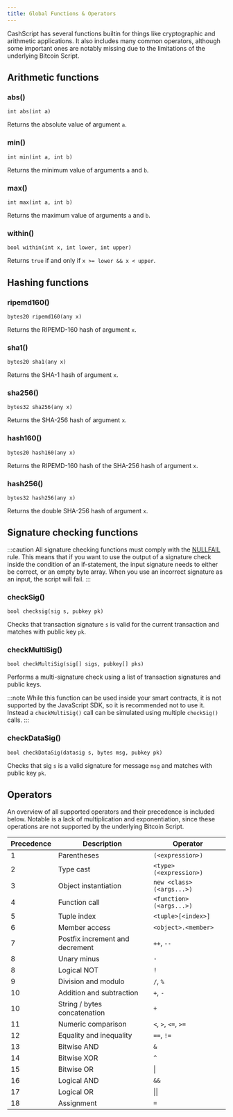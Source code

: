 ```yaml
---
title: Global Functions & Operators
---
```


CashScript has several functions builtin for things like cryptographic and arithmetic applications. It also includes many common operators, although some important ones are notably missing due to the limitations of the underlying Bitcoin Script.

## Arithmetic functions
### abs()
```solidity
int abs(int a)
```

Returns the absolute value of argument `a`.

### min()
```solidity
int min(int a, int b)
```

Returns the minimum value of arguments `a` and `b`.

### max()
```solidity
int max(int a, int b)
```

Returns the maximum value of arguments `a` and `b`.

### within()
```solidity
bool within(int x, int lower, int upper)
```

Returns `true` if and only if `x >= lower && x < upper`.

## Hashing functions
### ripemd160()
```solidity
bytes20 ripemd160(any x)
```

Returns the RIPEMD-160 hash of argument `x`.

### sha1()
```solidity
bytes20 sha1(any x)
```

Returns the SHA-1 hash of argument `x`.

### sha256()
```solidity
bytes32 sha256(any x)
```

Returns the SHA-256 hash of argument `x`.

### hash160()
```solidity
bytes20 hash160(any x)
```

Returns the RIPEMD-160 hash of the SHA-256 hash of argument `x`.

### hash256()
```solidity
bytes32 hash256(any x)
```

Returns the double SHA-256 hash of argument `x`.

## Signature checking functions
:::caution
All signature checking functions must comply with the [NULLFAIL][bip146] rule. This means that if you want to use the output of a signature check inside the condition of an if-statement, the input signature needs to either be correct, or an empty byte array. When you use an incorrect signature as an input, the script will fail.
:::

### checkSig()
```solidity
bool checksig(sig s, pubkey pk)
```

Checks that transaction signature `s` is valid for the current transaction and matches with public key `pk`.

### checkMultiSig()
```solidity
bool checkMultiSig(sig[] sigs, pubkey[] pks)
```

Performs a multi-signature check using a list of transaction signatures and public keys.

:::note
While this function can be used inside your smart contracts, it is not supported by the JavaScript SDK, so it is recommended not to use it. Instead a `checkMultiSig()` call can be simulated using multiple `checkSig()` calls.
:::

### checkDataSig()
```solidity
bool checkDataSig(datasig s, bytes msg, pubkey pk)
```

Checks that sig `s` is a valid signature for message `msg` and matches with public key `pk`.

## Operators
An overview of all supported operators and their precedence is included below. Notable is a lack of multiplication and exponentiation, since these operations are not supported by the underlying Bitcoin Script.

| Precedence | Description                     | Operator                 |
| ---------- | ------------------------------- | ------------------------ |
| 1          | Parentheses                     | `(<expression>)`         |
| 2          | Type cast                       | `<type>(<expression>)`   |
| 3          | Object instantiation            | `new <class>(<args...>)` |
| 4          | Function call                   | `<function>(<args...>)`  |
| 5          | Tuple index                     | `<tuple>[<index>]`       |
| 6          | Member access                   | `<object>.<member>`      |
| 7          | Postfix increment and decrement | `++`, `--`               |
| 8          | Unary minus                     | `-`                      |
| 8          | Logical NOT                     | `!`                      |
| 9          | Division and modulo             | `/`, `%`                 |
| 10         | Addition and subtraction        | `+`, `-`                 |
| 10         | String / bytes concatenation    | `+`                      |
| 11         | Numeric comparison              | `<`, `>`, `<=`, `>=`     |
| 12         | Equality and inequality         | `==`, `!=`               |
| 13         | Bitwise AND                     | `&`                      |
| 14         | Bitwise XOR                     | `^`                      |
| 15         | Bitwise OR                      | \|                       |
| 16         | Logical AND                     | `&&`                     |
| 17         | Logical OR                      | \|\|                     |
| 18         | Assignment                      | `=`                      |

[bip146]: https://github.com/bitcoin/bips/blob/master/bip-0146.mediawiki
